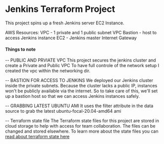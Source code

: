 # Jenkins Terraform Project

This project spins up a fresh Jenkins server
EC2 Instance.

AWS Resources:
 VPC - 1 private and 1 public subnet
 VPC Bastion - host to access Jenkins instance
 EC2 - Jenkins master
 Internet Gateway

#### Things to note

 -- PUBLIC AND PRVIATE VPC
 This project secures the jenkins cluster and create a Private and Public VPC
 To have full controle of the network setup I created the vpc within the networking dir.

-- BASTION FOR ACCESS TO JENKINS
We deployed our Jenkins cluster inside the private subnets. Because the cluster lacks a public IP, instances won't be publicly available via the internet. So to take care of this, we'll set up a bastion host so that we can access Jenkins instances safely.



-- GRABBING LATEST UBUNTU AMI
 It uses the filter attribute in the data source to grab the latest ubuntu-focal-20.04-amd64 ami

-- Terraform state file
 The Terraform state files for this project are stored in cloud storage to help with access for team collaboration. The files can be changed and stored elsewhere. To learn more about the state files you can [read about terraform state here](https://developer.hashicorp.com/terraform/tutorials/state/state-cli)
